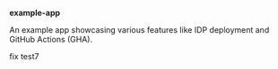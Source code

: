 **example-app**

An example app showcasing various features like IDP deployment and GitHub Actions (GHA).

fix test7
